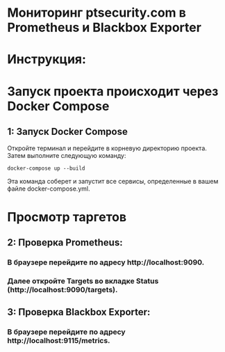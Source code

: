 # Мониторинг ptsecurity.com в Prometheus и Blackbox Exporter


# Инструкция:
# Запуск проекта происходит через Docker Compose
## 1: Запуск Docker Compose
Откройте терминал и перейдите в корневую директорию проекта. Затем выполните следующую команду:

```docker-compose up --build```

Эта команда соберет и запустит все сервисы, определенные в вашем файле docker-compose.yml.

# Просмотр таргетов

## 2: Проверка Prometheus:

### В браузере перейдите по адресу http://localhost:9090.
### Далее откройте Targets во вкладке Status (http://localhost:9090/targets).

##  3: Проверка Blackbox Exporter:
### В браузере перейдите по адресу http://localhost:9115/metrics.
